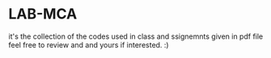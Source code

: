 # LAB-MCA
it's the collection of the codes used in class and ssignemnts given in pdf file
feel free to review and and yours if interested. :)
